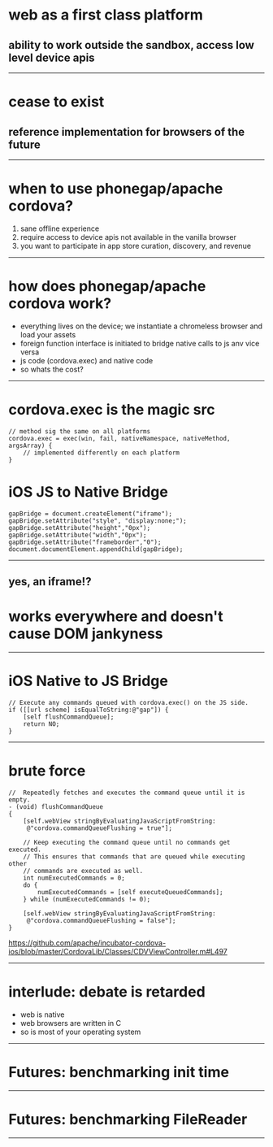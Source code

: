 # web as a first class platform

## ability to work outside the sandbox, access low level device apis

---

# cease to exist

## reference implementation for browsers of the future

---

# when to use phonegap/apache cordova?

1. sane offline experience
2. require access to device apis not available in the vanilla browser
3. you want to participate in app store curation, discovery, and revenue

---

# how does phonegap/apache cordova work?

- everything lives on the device; we instantiate a chromeless browser and load your assets
- foreign function interface is initiated to bridge native calls to js anv vice versa
- js code (cordova.exec) and native code
- so whats the cost?

---

# cordova.exec is the magic src

    // method sig the same on all platforms
    cordova.exec = exec(win, fail, nativeNamespace, nativeMethod, argsArray) {
        // implemented differently on each platform
    }

# iOS JS to Native Bridge

    gapBridge = document.createElement("iframe");
    gapBridge.setAttribute("style", "display:none;");
    gapBridge.setAttribute("height","0px");
    gapBridge.setAttribute("width","0px");
    gapBridge.setAttribute("frameborder","0");
    document.documentElement.appendChild(gapBridge);

---

## yes, an iframe!?

# works everywhere and doesn't cause DOM jankyness

---

# iOS Native to JS Bridge

    // Execute any commands queued with cordova.exec() on the JS side.
    if ([[url scheme] isEqualToString:@"gap"]) {
        [self flushCommandQueue];
        return NO;
    }

---

# brute force

    //  Repeatedly fetches and executes the command queue until it is empty.
    - (void) flushCommandQueue
    {
        [self.webView stringByEvaluatingJavaScriptFromString:
         @"cordova.commandQueueFlushing = true"];

        // Keep executing the command queue until no commands get executed.
        // This ensures that commands that are queued while executing other
        // commands are executed as well.
        int numExecutedCommands = 0;
        do {
            numExecutedCommands = [self executeQueuedCommands];
        } while (numExecutedCommands != 0);

        [self.webView stringByEvaluatingJavaScriptFromString:
         @"cordova.commandQueueFlushing = false"];
    }

https://github.com/apache/incubator-cordova-ios/blob/master/CordovaLib/Classes/CDVViewController.m#L497

---

# interlude: debate is retarded

- web is native
- web browsers are written in C
- so is most of your operating system

---

# Futures: benchmarking init time

---

# Futures: benchmarking FileReader

---
